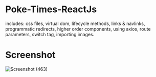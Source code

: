 # Poke-Times-ReactJs
includes: css files, virtual dom, lifecycle methods, links &amp; navlinks, programmatic redirects, higher order components, using axios, route parameters, switch tag, importing images.

# Screenshot
![Screenshot (463)](https://user-images.githubusercontent.com/26225907/56942609-449da200-6b39-11e9-9989-ebda6da493b0.png)
